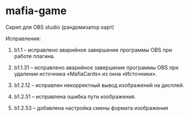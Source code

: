 # mafia-game
Скрип для OBS studio (рандомизатор карт)

Исправления:

1.	b1.1 – исправлено аварийное завершение программы OBS при работе плагина.

2.	b1.1.31 – исправлено аварийное завершение программы OBS при удалении источника «MafiaCards» из окна «Источники».

3.	b1.2.12 – исправлен некорректный вывод изображений на дисплей.

4.	b1.2.51 – исправлена ошибка пути изображения.

5.	b1.2.53 – добавлена настройка смены формата изображения
